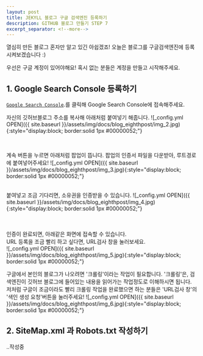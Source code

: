 ```yaml
---
layout: post
title: JEKYLL 블로그 구글 검색엔진 등록하기
description: GITHUB 블로그 만들기 STEP 7
excerpt_separator: <!--more-->
---
```


열심히 만든 블로그 혼자만 알고 있긴 아쉽겠죠!
오늘은 블로그를 구글검색엔진에 등록시켜보겠습니다 :)

우선은 구글 계정이 있어야해요!
혹시 없는 분들은 계정을 만들고 시작해주세요.


## 1. Google Search Console 등록하기

[`Google Search Console`](https://search.google.com/search-console/about).를 클릭해
Google Search Console에 접속해주세요.

자신의 깃허브블로그 주소를 복사해 아래처럼 붙여넣기 해줍니다.
![_config.yml OPEN]({{ site.baseurl }}/assets/img/docs/blog_eighthpost/img_2.jpg){:style="display:block; border:solid 1px #00000052;"}

<br>

계속 버튼을 누르면 아래처럼 팝업이 뜹니다.
팝업의 인증서 파일을 다운받아, 루트경로에 붙여넣어주세요!
![_config.yml OPEN]({{ site.baseurl }}/assets/img/docs/blog_eighthpost/img_3.jpg){:style="display:block; border:solid 1px #00000052;"}

<br>
붙여넣고 조금 기다리면, 소유권을 인증받을 수 있습니다.
![_config.yml OPEN]({{ site.baseurl }}/assets/img/docs/blog_eighthpost/img_4.jpg){:style="display:block; border:solid 1px #00000052;"}


<br><br>
인증이 완료되면, 아래같은 화면에 접속할 수 있습니다.  
URL 등록을 조금 빨리 하고 싶다면, URL검사 창을 눌러보세요.  
![_config.yml OPEN]({{ site.baseurl }}/assets/img/docs/blog_eighthpost/img_5.jpg){:style="display:block; border:solid 1px #00000052;"}

구글에서 본인의 블로그가 나오려면 '크롤링'이라는 작업이 필요합니다.
'크롤링'은, 검색엔진이 깃허브 블로그에 들어있는 내용을 읽어가는 작업정도로 이해하시면 됩니다.  
저처럼 구글이 조금이라도 빨리 크롤링 작업을 완료했으면 하는 분들은 'URL검사 창'의 '색인 생성 요청'버튼을 눌러주세요!
![_config.yml OPEN]({{ site.baseurl }}/assets/img/docs/blog_eighthpost/img_6.jpg){:style="display:block; border:solid 1px #00000052;"}

## 2. SiteMap.xml 과 Robots.txt 작성하기
..작성중
